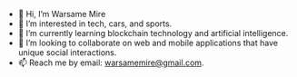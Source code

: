 - 👋 Hi, I’m Warsame Mire
- 👀 I’m interested in tech, cars, and sports. 
- 🌱 I’m currently learning blockchain technology and artificial intelligence.
- 💞️ I’m looking to collaborate on web and mobile applications that have unique social interactions.
- 📫 Reach me by email: warsamemire@gmail.com.

<!---
Warsame9/Warsame9 is a ✨ special ✨ repository because its `README.md` (this file) appears on your GitHub profile.
You can click the Preview link to take a look at your changes.
--->
